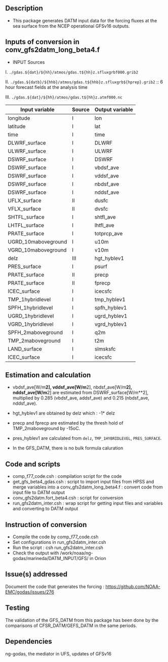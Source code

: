 ## Description

* This package generates DATM input data for the forcing fluxes at the sea surface from the NCEP operational GFSv16 outputs.

## Inputs of conversion in conv_gfs2datm_long_beta4.f

* INPUT Sources 

I. `./gdas.${dat}/${hh}/atmos/gdas.t${hh}z.sfluxgrbf000.grib2` 

II. `./gdas.${datb}/${hhb}/atmos/gdas.t${hhb}z.sfluxgrb${hprep}.grib2` :: 6 hour forecast fields at the analysis time

III. `./gdas.${dat}/${hh}/atmos/gdas.t${hh}z.atmf000.nc`  

| Input variable |	Source	| Output variable|
| --- | --- | ---|
| longitude	| I| lon |
| latitude |I |lat |
| time | I| time |
|DLWRF_surface  |I |DLWRF |
|ULWRF_surface  | I|ULWRF |
| DSWRF_surface |I |DSWRF |
|DSWRF_surface |I |vbdsf_ave |
|DSWRF_surface |I | vddsf_ave|
|DSWRF_surface |I |nbdsf_ave |
|DSWRF_surface |I | nddsf_ave|
| UFLX_surface|II | dusfc|
|VFLX_surface |II |dvsfc |
|SHTFL_surface |I | shtfl_ave|
|LHTFL_surface |I |lhtfl_ave |
| PRATE_surface|I |totprcp_ave |
| UGRD_10maboveground|I |u10m |
|VGRD_10maboveground |I |v10m |
|delz |III |hgt_hyblev1 |
|PRES_surface |I | psurf|
|PRATE_surface |II |precp |
|PRATE_surface |II | fprecp|
|ICEC_surface  | I|icecsfc |
|TMP_1hybridlevel |I |tmp_hyblev1 |
| SPFH_1hybridlevel|I |spfh_hyblev1 |
|UGRD_1hybridlevel |I |ugrd_hyblev1 |
|VGRD_1hybridlevel |I | vgrd_hyblev1|
|SPFH_2maboveground |I |q2m |
|TMP_2maboveground |I |t2m |
| LAND_surface|I | slmsksfc|
|ICEC_surface |I | icecsfc|





## Estimation and calculation
* vbdsf_ave[W/m**2], vddsf_ave[W/m**2], nbdsf_ave[W/m**2], nddsf_ave[W/m**2] are estimated from DSWRF_surface[W/m**2], multiplied by 0.285 (vbdsf_ave, addsf_ave) and 0.215 (nbdsf_ave, nddsf_ave).

* hgt_hyblev1 are obtained by delz which  : -1* delz

* precp and fprecp are estimated by the thresh hold of TMP_2maboveground by -15oC.

* pres_hyblev1 are calculated from `delz`, `TMP_1HYBRIDLEVEL`, `PRES_SURFACE`.

* In the GFS_DATM, there is no bulk formula caluration


## Code and scripts
* comp_f77_code.csh : compilation script for the code
* get_gfs_beta4_gdas.csh : script to import input files from HPSS and merge variables into a  conv_gfs2datm_long_beta4.f : convert code from input file to DATM output
* conv_gfs2datm.fort_beta4.csh : script for conversion
* run_gfs2datm_inter.csh : wrap script for getting input files and variables and converting to DATM output

## Instruction of conversion
 - Compile the code by comp_f77_code.csh
 - Set configurations in run_gfs2datm_inter.csh
 - Run the script : csh run_gfs2datm_inter.csh
 - Check the output with /work/noaa/ng-godas/marineda/DATM_INPUT/GFS/ in Orion


## Issue(s) addressed

Document the code that generates the forcing :
https://github.com/NOAA-EMC/godas/issues/276



## Testing
The validation of the GFS_DATM from this package has been done by the comparisons of CFSR_DATM/GEFS_DATM in the same periods.


## Dependencies

ng-godas, the mediator in UFS, updates of GFSv16

